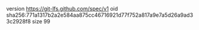 version https://git-lfs.github.com/spec/v1
oid sha256:771a1317b2a2e584aa875cc46716921d77f752a817a9e7a5d26a9ad33c2928f8
size 99
